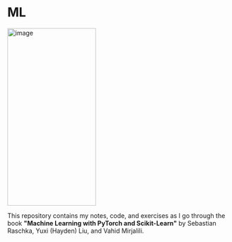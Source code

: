 # ML
<img width="200" height="400" alt="image" src="https://github.com/user-attachments/assets/d3fd5301-b6ce-47e8-b252-86a44584d3fc" />

This repository contains my notes, code, and exercises as I go through the book **"Machine Learning with PyTorch and Scikit-Learn"** by Sebastian Raschka, Yuxi (Hayden) Liu, and Vahid Mirjalili.
